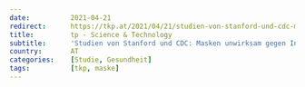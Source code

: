 ```yaml
---
date:          2021-04-21
redirect:      https://tkp.at/2021/04/21/studien-von-stanford-und-cdc-masken-unwirksam-gegen-infektion-und-gesundheitsschaedlich/
title:         tp - Science & Technology
subtitle:      'Studien von Stanford und CDC: Masken unwirksam gegen Infektion und gesundheitsschädlich'
country:       AT
categories:    [Studie, Gesundheit]
tags:          [tkp, maske]
---
```

